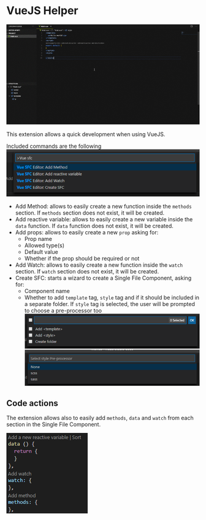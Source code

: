 # VueJS Helper

![demo](asset/demo.gif)

This extension allows a quick development when using VueJS.

Included commands are the following ![Commands](asset/commands.png)

- Add Method: allows to easily create a new function inside the `methods` section. If `methods` section does not exist, it will be created.
- Add reactive variable: allows to easily create a new variable inside the `data` function. If `data` function does not exist, it will be created.
- Add props: allows to easily create a new `prop` asking for:
    - Prop name
    - Allowed type(s)
    - Default value
    - Whether if the prop should be required or not
- Add Watch: allows to easily create a new function inside the `watch` section. If `watch` section does not exist, it will be created.
- Create SFC: starts a wizard to create a Single File Component, asking for:
    - Component name
    - Whether to add `template` tag, `style` tag and if it should be included in a separate folder. If `style` tag is selected, the user will be prompted to choose a pre-processor too
    ![Wizard](asset/tags.PNG)
    ![Pre-processors](asset/pre-processors.png)


## Code actions
The extension allows also to easily add `methods`, `data` and `watch` from each section in the Single File Component. 

![Lenses](asset/lenses.png)